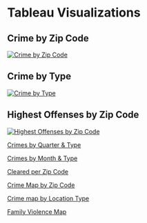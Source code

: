 # Tableau Visualizations

## Crime by Zip Code
<div class='tableauPlaceholder' id='viz1648773686756' style='position: relative'><noscript><a href='#'><img alt='Crime by Zip Code ' src='https:&#47;&#47;public.tableau.com&#47;static&#47;images&#47;Cr&#47;CrimebyZipCode_16486858518550&#47;CrimebyZipCode&#47;1_rss.png' style='border: none' /></a></noscript><object class='tableauViz'  style='display:none;'><param name='host_url' value='https%3A%2F%2Fpublic.tableau.com%2F' /> <param name='embed_code_version' value='3' /> <param name='site_root' value='' /><param name='name' value='CrimebyZipCode_16486858518550&#47;CrimebyZipCode' /><param name='tabs' value='no' /><param name='toolbar' value='yes' /><param name='static_image' value='https:&#47;&#47;public.tableau.com&#47;static&#47;images&#47;Cr&#47;CrimebyZipCode_16486858518550&#47;CrimebyZipCode&#47;1.png' /> <param name='animate_transition' value='yes' /><param name='display_static_image' value='yes' /><param name='display_spinner' value='yes' /><param name='display_overlay' value='yes' /><param name='display_count' value='yes' /><param name='language' value='en-US' /></object></div>              



## Crime by Type
<div class='tableauPlaceholder' id='viz1648773758590' style='position: relative'><noscript><a href='#'><img alt='Crime by Type ' src='https:&#47;&#47;public.tableau.com&#47;static&#47;images&#47;Cr&#47;CrimebyType_16486859076150&#47;CrimebyType&#47;1_rss.png' style='border: none' /></a></noscript><object class='tableauViz'  style='display:none;'><param name='host_url' value='https%3A%2F%2Fpublic.tableau.com%2F' /> <param name='embed_code_version' value='3' /> <param name='site_root' value='' /><param name='name' value='CrimebyType_16486859076150&#47;CrimebyType' /><param name='tabs' value='no' /><param name='toolbar' value='yes' /><param name='static_image' value='https:&#47;&#47;public.tableau.com&#47;static&#47;images&#47;Cr&#47;CrimebyType_16486859076150&#47;CrimebyType&#47;1.png' /> <param name='animate_transition' value='yes' /><param name='display_static_image' value='yes' /><param name='display_spinner' value='yes' /><param name='display_overlay' value='yes' /><param name='display_count' value='yes' /><param name='language' value='en-US' /></object></div>                


## Highest Offenses by Zip Code
<div class='tableauPlaceholder' id='viz1648773799820' style='position: relative'><noscript><a href='#'><img alt='Highest Offenses by Zip Code ' src='https:&#47;&#47;public.tableau.com&#47;static&#47;images&#47;Hi&#47;HighestOffensesbyZipCode&#47;HighestOffensesbyZipCode&#47;1_rss.png' style='border: none' /></a></noscript><object class='tableauViz'  style='display:none;'><param name='host_url' value='https%3A%2F%2Fpublic.tableau.com%2F' /> <param name='embed_code_version' value='3' /> <param name='site_root' value='' /><param name='name' value='HighestOffensesbyZipCode&#47;HighestOffensesbyZipCode' /><param name='tabs' value='no' /><param name='toolbar' value='yes' /><param name='static_image' value='https:&#47;&#47;public.tableau.com&#47;static&#47;images&#47;Hi&#47;HighestOffensesbyZipCode&#47;HighestOffensesbyZipCode&#47;1.png' /> <param name='animate_transition' value='yes' /><param name='display_static_image' value='yes' /><param name='display_spinner' value='yes' /><param name='display_overlay' value='yes' /><param name='display_count' value='yes' /><param name='language' value='en-US' /></object></div>               


[Crimes by Quarter & Type](https://public.tableau.com/authoring/AustinCrime_16479758165290/CrimesbyQuarterType#2)

[Crimes by Month & Type](https://public.tableau.com/authoring/AustinCrime_16479758165290/CrimesbyMonthType#2)

[Cleared per Zip Code](https://public.tableau.com/authoring/AustinCrime_16479758165290/Clearedperzipcode#2)

[Crime Map by Zip Code](https://public.tableau.com/app/profile/charla.garcia/viz/AustinCrime_16479758165290/CrimeMapbyZipCodespecificlocations?publish=yes)

[Crime map by Location Type](https://public.tableau.com/authoring/AustinCrime_16479758165290/CrimeMapbyLocationType#1)

[Family Violence Map](https://public.tableau.com/authoring/AustinCrime_16479758165290/FamilyViolenceMap#1)
